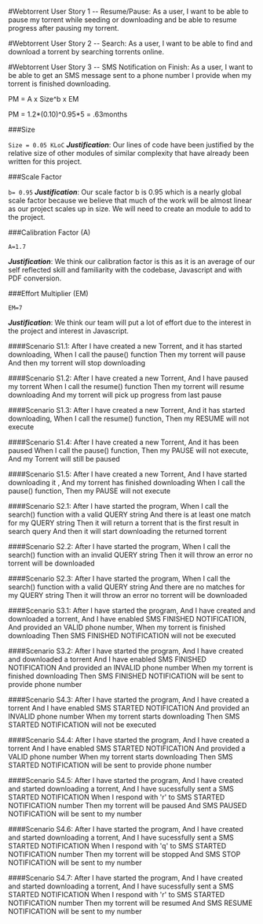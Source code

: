 #Webtorrent User Story 1 -- Resume/Pause:
As a user, I want to be able to pause my torrent while seeding or downloading and be able to resume progress after pausing my torrent.

#Webtorrent User Story 2 -- Search:
As a user, I want to be able to find and download a torrent by searching torrents online.

#Webtorrent User Story 3 -- SMS Notification on Finish:
As a user, I want to be able to get an SMS message sent to a phone number I provide when my torrent is finished downloading.


PM = A x Size^b x EM

PM = 1.2*(0.10)^0.95*5 = .63months

###Size 

`Size = 0.05 KLoC`
___Justification___: Our lines of code have been justified by the relative size of other modules of similar complexity that have already been written for this project.

###Scale Factor

`b= 0.95`
___Justification___: Our scale factor b is 0.95 which is a nearly global scale factor because we believe that much of the work will be almost linear as our project scales up in size. We will need to create an module to add to the project.

###Calibration Factor (A)

`A=1.7`

___Justification___: We think our calibration factor is this as it is an average of our self reflected skill and familiarity with the codebase, Javascript and with PDF conversion.

###Effort Multiplier (EM)

`EM=7`

___Justification___: We think our team will put a lot of effort due to the interest in the project and interest in Javascript.

####Scenario S1.1: After I have created a new Torrent, and it has started downloading,
When I call the pause() function
Then my torrent will pause 
And then my torrent will stop downloading

####Scenario S1.2: After I have created a new Torrent, 
And I have paused my torrent
When I call the resume() function
Then my torrent will resume downloading 
And my torrent will pick up progress from last pause

####Scenario S1.3: After I have created a new Torrent,
And it has started downloading,
When I call the resume() function,
Then my RESUME will not execute

####Scenario S1.4: After I have created a new Torrent, 
And it has been paused
When I call the pause() function,
Then my PAUSE will not execute,
And my Torrent will still be paused

####Scenario S1.5: After I have created a new Torrent, 
And I have started downloading it ,
And my torrent has finished downloading
When I call the pause() function,
Then my PAUSE will not execute

####Scenario S2.1: After I have started the program,
When I call the search() function with a valid QUERY string
And there is at least one match for my QUERY string
Then it will return a torrent that is the first result in search query
And then it will start downloading the returned torrent

####Scenario S2.2: After I have started the program,
When I call the search() function with an invalid QUERY string
Then it will throw an error no torrent will be downloaded

####Scenario S2.3: After I have started the program,
When I call the search() function with a valid QUERY string
And there are no matches for my QUERY string
Then it will throw an error no torrent will be downloaded

####Scenario S3.1: After I have started the program,
And I have created and downloaded a torrent,
And I have enabled SMS FINISHED NOTIFICATION,
And provided an VALID phone number,
When my torrent is finished downloading
Then SMS FINISHED NOTIFICATION  will not be executed 

####Scenario S3.2: After I have started the program,
And I have created and downloaded a torrent
And I have enabled SMS FINISHED NOTIFICATION 
And provided an INVALID phone number
When my torrent is finished downloading 
Then SMS FINISHED NOTIFICATION will be sent to provide phone number

####Scenario S4.3: After I have started the program,
And I have created a torrent
And I have enabled SMS STARTED NOTIFICATION 
And provided an INVALID phone number
When my torrent starts downloading 
Then SMS STARTED NOTIFICATION will not be executed 

####Scenario S4.4: After I have started the program,
And I have created a torrent
And I have enabled SMS STARTED NOTIFICATION 
And provided a VALID phone number
When my torrent starts downloading 
Then SMS STARTED NOTIFICATION will be sent to provide phone number

####Scenario S4.5: After I have started the program,
And I have created and started downloading a torrent,
And I have sucessfully sent a SMS STARTED NOTIFICATION 
When I respond with 'r' to SMS STARTED NOTIFICATION number 
Then my torrent will be paused
And SMS PAUSED NOTIFICATION will be sent to my number

####Scenario S4.6: After I have started the program,
And I have created and started downloading a torrent,
And I have sucessfully sent a SMS STARTED NOTIFICATION 
When I respond with 'q' to SMS STARTED NOTIFICATION number 
Then my torrent will be stopped
And SMS STOP NOTIFICATION will be sent to my number

####Scenario S4.7: After I have started the program,
And I have created and started downloading a torrent,
And I have sucessfully sent a SMS STARTED NOTIFICATION 
When I respond with 'r' to SMS STARTED NOTIFICATION number 
Then my torrent will be resumed
And SMS RESUME NOTIFICATION will be sent to my number

